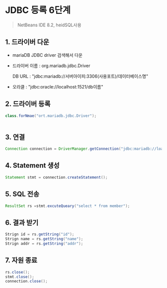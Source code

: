 # JDBC 등록 6단계

> NetBeans IDE 8.2, heidSQL사용

## 1. 드라이버 다운

- mariaDB JDBC driver 검색해서 다운

- 드라이버 이름 : org.mariadb.jdbc.Driver

  DB URL : "jdbc:mariadb://서버아이피:3306(사용포트)/데이터베이스명"

- 오라클 : "jdbc:oracle://localhost:1521/db이름"

## 2. 드라이버 등록

```java
class.forNmae("ort.mariadb.jdbc.Driver");
 
```

## 3. 연결

```java
Connection connection = DriverManager.getConnection("jdbc:mariadb://loalhost:3306/testDB?user=root&password=1234");
```



## 4. Statement 생성

```java
Statement stmt = connection.createStatement();
```

## 5. SQL 전송

```java
ResultSet rs =stmt.excuteQueary("select * from member");
```

## 6. 결과 받기

```java
Strign id = rs.getString("id");
Strign name = rs.getString("name");
Strign addr = rs.getString("addr");
```

## 7. 자원 종료

```java
rs.close();
stmt.close();
connection.close();
```







